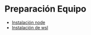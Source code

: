 
# Preparación Equipo
* [Instalación node](instalacion-node)
* [Instalación de wsl](instalacion_de_wsl)
